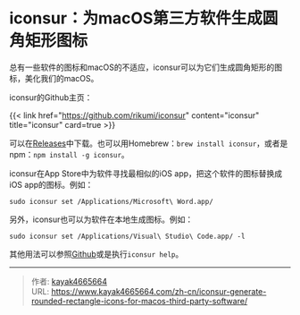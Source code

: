 # iconsur：为macOS第三方软件生成圆角矩形图标

总有一些软件的图标和macOS的不适应，iconsur可以为它们生成圆角矩形的图标，美化我们的macOS。
<!--more-->

iconsur的Github主页：

{{< link href="https://github.com/rikumi/iconsur" content="iconsur" title="iconsur" card=true >}}

可以在[Releases](https://github.com/rikumi/iconsur/releases)中下载。也可以用Homebrew：`brew install iconsur`，或者是npm：`npm install -g iconsur`。

iconsur在App Store中为软件寻找最相似的iOS app，把这个软件的图标替换成iOS app的图标。例如：

```
sudo iconsur set /Applications/Microsoft\ Word.app/
```

另外，iconsur也可以为软件在本地生成图标。例如：

```
sudo iconsur set /Applications/Visual\ Studio\ Code.app/ -l
```

其他用法可以参照[Github](https://github.com/rikumi/iconsur)或是执行`iconsur help`。

---

> 作者: [kayak4665664](https://github.com/kayak4665664)  
> URL: https://www.kayak4665664.com/zh-cn/iconsur-generate-rounded-rectangle-icons-for-macos-third-party-software/  

